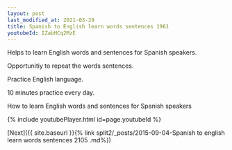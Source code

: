 ```yaml
---
layout: post
last_modified_at: 2021-03-29
title: Spanish to English learn words sentences 1961 
youtubeId: IZabHCq2MzE
---
```

 
 
Helps to learn English words and sentences for Spanish speakers.

Opportunitiy to repeat the words sentences. 

Practice English language. 
 
10 minutes practice every day. 
 
How to learn English words and sentences for Spanish speakers 
 
{% include youtubePlayer.html id=page.youtubeId %}
 
 
[Next]({{ site.baseurl }}{% link  split2/_posts/2015-09-04-Spanish to english learn words sentences 2105 .md%})
 
